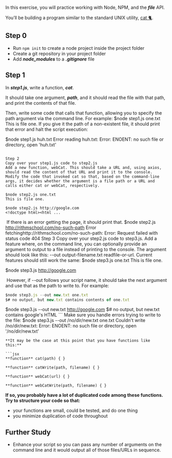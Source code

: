 In this exercise, you will practice working with Node, NPM, and the ***file*** API.

You’ll be building a program similar to the standard UNIX utility, [cat 🐈](http://www.linfo.org/cat.html).

## **Step 0**

- Run `npm init` to create a node project inside the project folder
- Create a git repository in your project folder
- Add ***node_modules*** to a ***.gitignore*** file

## **Step 1**

In ***step1.js***, write a function, ***cat***.

It should take one argument, ***path***, and it should read the file with that path, and print the contents of that file.

Then, write some code that calls that function, allowing you to specify the path argument via the command line. For example:
$node step1.js one.txt
This is file one.
If you give it the path of a non-existent file, it should print that error and halt the script execution:


$node step1.js huh.txt
Error reading huh.txt:
  Error: ENOENT: no such file or directory, open 'huh.txt'
```
​
Step 2
Copy over your step1.js code to step2.js
Add a new function, webCat. This should take a URL and, using axios, should read the content of that URL and print it to the console.
Modify the code that invoked cat so that, based on the command-line args, it decides whether the argument is a file path or a URL and calls either cat or webCat, respectively.

$node step2.js one.txt
This is file one.

$node step2.js http://google.com
<!doctype html><html ...
```

​
If there is an error getting the page, it should print that.
$node step2.js http://rithmschool.com/no-such-path
Error fetchinghttp://rithmschool.com/no-such-path:
  Error: Request failed with status code 404
Step 3
Copy over your step2.js code to step3.js.
Add a feature where, on the command line, you can optionally provide an argument to output to a file instead of printing to the console. The argument should look like this: --out output-filename.txt readfile-or-url.
Current features should still work the same:
$node step3.js one.txt
This is file one.

$node step3.js http://google.com
<!doctype html><html ...

​
However, if --out follows your script name, it should take the next argument and use that as the path to write to.
For example:

```jsx
$node step3.js --out new.txt one.txt
$# no output, but new.txt contains contents of one.txt
```

$node step3.js --out new.txt  http://google.com
$# no output, but new.txt contains google's HTML
​```
Make sure you handle errors trying to write to the file:
$node step3.js --out /no/dir/new.txt one.txt
Couldn't write /no/dir/new.txt:
  Error: ENOENT: no such file or directory, open '/no/dir/new.txt'
```
**It may be the case at this point that you have functions like this:**

```jsx
**function** cat(path) { }

**function** catWrite(path, filename) { }

**function** webCat(url) { }

**function** webCatWrite(path, filename) { }
```

**If so, you probably have a lot of duplicated code among these functions. Try to structure your code so that:**

- your functions are small, could be tested, and do one thing
- you minimize duplication of code throughout

## **Further Study**

- Enhance your script so you can pass any number of arguments on the command line and it would output all of those files/URLs in sequence.
